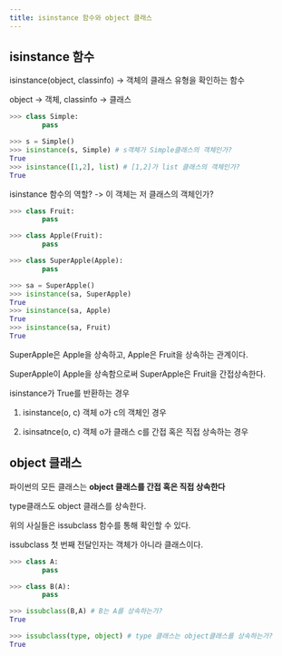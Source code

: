 ```yaml
---
title: isinstance 함수와 object 클래스
---
```


## isinstance 함수

isinstance(object, classinfo) -> 객체의 클래스 유형을 확인하는 함수

object -> 객체, classinfo -> 클래스

```python
>>> class Simple:
        pass

>>> s = Simple()
>>> isinstance(s, Simple) # s객체가 Simple클래스의 객체인가?
True
>>> isinstance([1,2], list) # [1,2]가 list 클래스의 객체인가?
True
```

isinstance 함수의 역할? -> 이 객체는 저 클래스의 객체인가?

```python
>>> class Fruit:
        pass

>>> class Apple(Fruit):
        pass

>>> class SuperApple(Apple):
        pass

>>> sa = SuperApple()
>>> isinstance(sa, SuperApple)
True
>>> isinstance(sa, Apple)
True
>>> isinstance(sa, Fruit)
True
```

SuperApple은 Apple을 상속하고, Apple은 Fruit을 상속하는 관계이다.

SuperApple이 Apple을 상속함으로써 SuperApple은 Fruit을 간접상속한다.

isinstance가 True를 반환하는 경우

1. isinstance(o, c) 객체 o가 c의 객체인 경우

2. isinsatnce(o, c) 객체 o가 클래스 c를 간접 혹은 직접 상속하는 경우

## object 클래스

파이썬의 모든 클래스는 **object 클래스를 간접 혹은 직접 상속한다**

type클래스도 object 클래스를 상속한다.

위의 사실들은 issubclass 함수를 통해 확인할 수 있다.

issubclass 첫 번째 전달인자는 객체가 아니라 클래스이다.

```python
>>> class A:
        pass

>>> class B(A):
        pass

>>> issubclass(B,A) # B는 A를 상속하는가?
True
```

```python
>>> issubclass(type, object) # type 클래스는 object클래스를 상속하는가?
True
```
